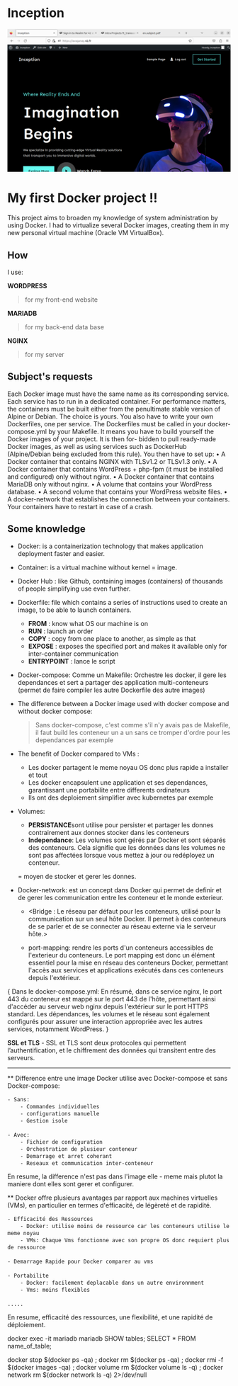 # Inception

![image](image/image.png)

# My first Docker project !!

This project aims to broaden my knowledge of system administration by using Docker. I had to virtualize several Docker images, creating them in my new personal virtual machine (Oracle VM VirtualBox).

## How

I use:

<b>WORDPRESS</b>
> for my front-end website

<b>MARIADB</b>
> for my back-end data base

<b>NGINX</b>
> for my server

## Subject's requests

Each Docker image must have the same name as its corresponding service.
Each service has to run in a dedicated container.
For performance matters, the containers must be built either from the penultimate stable version of Alpine or Debian. The choice is yours.
You also have to write your own Dockerfiles, one per service. The Dockerfiles must be called in your docker-compose.yml by your Makefile.
It means you have to build yourself the Docker images of your project. It is then for- bidden to pull ready-made Docker images, as well as using services such as DockerHub (Alpine/Debian being excluded from this rule).
You then have to set up:
• A Docker container that contains NGINX with TLSv1.2 or TLSv1.3 only.
• A Docker container that contains WordPress + php-fpm (it must be installed and configured) only without nginx.
• A Docker container that contains MariaDB only without nginx.
• A volume that contains your WordPress database.
• A second volume that contains your WordPress website files.
• A docker-network that establishes the connection between your containers. Your containers have to restart in case of a crash.

## Some knowledge

- Docker: is a containerization technology that makes application deployment faster and easier.

- Container: is a virtual machine without kernel = image.

- Docker Hub : like Github, containing images (containers) of thousands of people simplifying use even further.

- Dockerfile: file which contains a series of instructions used to create an image, to be able to launch containers.
    - **FROM** : know what OS our machine is on
    - **RUN** : launch an order
    - **COPY** : copy from one place to another, as simple as that
    - **EXPOSE** : exposes the specified port and makes it available only for inter-container communication 
    - **ENTRYPOINT** : lance le script

- Docker-compose: Comme un Makefile: Orchestre les docker, il gere les dependances et sert a partager des application multi-conteneurs
(permet de faire compiler les autre Dockerfile des autre images)

- The difference between a Docker image used with docker compose and without docker compose:
  > Sans docker-compose, c'est comme s'il n'y avais pas de Makefile, il faut build les conteneur un a un sans ce tromper d'ordre pour les dependances par exemple

- The benefit of Docker compared to VMs :
    - Les docker partagent le meme noyau OS donc plus rapide a installer et tout
    - Les docker encapsulent une application et ses dependances, garantissant une portabilite entre differents ordinateurs
    - Ils ont des deploiement simplifier avec kubernetes par exemple
   
- Volumes: 
    - **PERSISTANCE**sont utilise pour persister et partager les donnes contrairement aux donnes stocker dans les conteneurs
    - **Independance**: Les volumes sont gérés par Docker et sont séparés des conteneurs. Cela signifie que les données dans les volumes ne sont pas affectées lorsque vous mettez à jour ou redéployez un conteneur.

    = moyen de stocker et gerer les donnes.

- Docker-network: est un concept dans Docker qui permet de definir et de gerer les communication entre les conteneur et le monde exterieur.
    - <Bridge : Le réseau par défaut pour les conteneurs, utilisé pour la communication sur un seul hôte Docker. Il permet à des conteneurs de se parler et de se connecter au réseau externe via le serveur hôte.>
    
    - port-mapping: rendre les ports d'un conteneurs accessibles de l'exterieur du conteneurs.
    Le port mapping est donc un élément essentiel pour la mise en réseau des conteneurs Docker, permettant l'accès aux services et applications exécutés dans ces conteneurs depuis l'extérieur.

{
    Dans le docker-compose.yml: En résumé, dans ce service nginx, le port 443 du conteneur est mappé sur le port 443 de l'hôte, permettant ainsi d'accéder au serveur web nginx depuis l'extérieur sur le port HTTPS standard. Les dépendances, les volumes et le réseau sont également configurés pour assurer une interaction appropriée avec les autres services, notamment WordPress.
}

**SSL et TLS**
    - SSL et TLS sont deux protocoles qui permettent l’authentification, et le chiffrement des données qui transitent entre des serveurs.


------------------------------------------------------

** Difference entre une image Docker utilise avec Docker-compose et sans Docker-compose:

    - Sans:
        - Commandes individuelles
        - configurations manuelle
        - Gestion isole

    - Avec:
        - Fichier de configuration
        - Orchestration de plusieur conteneur
        - Demarrage et arret coherant
        - Reseaux et communication inter-conteneur

En resume, la difference n'est pas dans l'image elle - meme mais plutot la maniere dont elles sont gerer et configurer.

** Docker offre plusieurs avantages par rapport aux machines virtuelles (VMs), en particulier en termes d'efficacité, de légèreté et de rapidité. 

    - Efficacité des Ressources
        - Docker: utilise moins de ressource car les conteneurs utilise le meme noyau
        - VMs: Chaque Vms fonctionne avec son propre OS donc requiert plus de ressource

    - Demarrage Rapide pour Docker comparer au vms

    - Portabilite
        - Docker: facilement deplacable dans un autre environnment 
        - Vms: moins flexibles

    .....

En resume,  efficacité des ressources, une flexibilité, et une rapidité de déploiement.

docker exec -it mariadb mariadb
SHOW tables;
SELECT * FROM name_of_table;

docker stop $(docker ps -qa) ; docker rm $(docker ps -qa) ; docker rmi -f $(docker images -qa) ; docker volume rm $(docker volume ls -q) ; docker network rm $(docker network ls -q) 2>/dev/null
